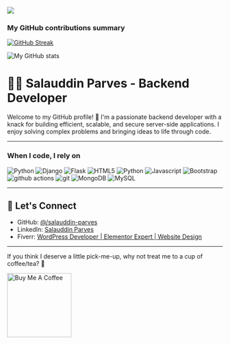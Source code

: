 ![](https://komarev.com/ghpvc/?username=salauddin-parves&color=brightgreen)
<h3>My GitHub contributions summary</h3>

[![GitHub Streak](https://github-readme-streak-stats.herokuapp.com?user=salauddin-parves&theme=dark&ring=FF0000&file=FFFFFF&currStreakNum=FFFFFF&currStreakLabel=FFFFFF&hide_border=true)](https://git.io/streak-stats)

![My GitHub stats](https://github-readme-stats.vercel.app/api?username=salauddin-parves&hide_border=true&show_icons=true&bg_color=151515&title_color=FF0000&icon_color=66FF00&text_bold=false&text_color=ffffff)

# 👨‍💻 Salauddin Parves - Backend Developer  

Welcome to my GitHub profile! 🚀 I'm a passionate backend developer with a knack for building efficient, scalable, and secure server-side applications. I enjoy solving complex problems and bringing ideas to life through code.  

---

<h3>When I code, I rely on</h3>
<p>
   <img alt="Python" src="https://img.shields.io/badge/Python-3776AB?style=flat-square&logo=python&logoColor=white" />
  <img alt="Django" src="https://img.shields.io/badge/-Django-092E20?style=flat-square&logo=django&logoColor=white" />
  <img alt="Flask" src="https://img.shields.io/badge/Flask-000000?style=flat-square&logo=flask&logoColor=white" />
  <img alt="HTML5" src="https://img.shields.io/badge/HTML5-E34F26?style=flat-square&logo=html5&logoColor=white" />
  <img alt="Python" src="https://img.shields.io/badge/CSS-1572B6?style=flat-square&logo=css&logoColor=white" />
  <img alt="Javascript" src="https://img.shields.io/badge/-javascript-f7df1c?style=flat-square&logo=javascript&logoColor=black" />
  <img alt="Bootstrap" src="https://img.shields.io/badge/-bootstrap-7953b3?style=flat-square&logo=bootstrap&logoColor=white" />
  <img alt="github actions" src="https://img.shields.io/badge/-Github_Actions-2088FF?style=flat-square&logo=github-actions&logoColor=white" />
  <img alt="git" src="https://img.shields.io/badge/-Git-F05032?style=flat-square&logo=git&logoColor=white" />
  <img alt="MongoDB" src="https://img.shields.io/badge/-MongoDB-13aa52?style=flat-square&logo=mongodb&logoColor=white" />
  <img alt="MySQL" src="https://img.shields.io/badge/-MySQL-D71F00?style=flat-square&logo=mysql&logoColor=white" />

</p>  

---

## 🚀 Let's Connect  

- GitHub: [@/salauddin-parves](https://github.com//salauddin-parves)  
- LinkedIn: [Salauddin Parves](https://www.linkedin.com/in/salauddin-parves-164977337/)
- Fiverr: [WordPress Developer | Elementor Expert | Website Design](https://www.fiverr.com/master_parves)

---

<p>If you think I deserve a little pick-me-up, why not treat me to a cup of coffee/tea? 🥺</p>
<a href="https://www.buymeacoffee.com/your_username" target="_blank"><img src="https://cdn.buymeacoffee.com/buttons/v2/default-red.png" alt="Buy Me A Coffee" width="150" ></a>

